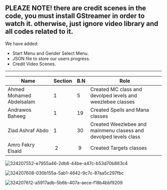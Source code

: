 PLEAZE NOTE!
there are credit scenes in the code, you must install GStreamer in order to watch it. otherwise, just ignore video library and all codes related to it.
---------------------------------------------------------------------------------------------------------------------------------------------------------
We have added:
- Start Menu and Gender Select Menu.
- JSON file to store our users progress.
- Credit Video Scenes.
----------------------------------------------------------------------------------------------------------------------------------------------------------


| Name | Section | B.N | Role |
| ---- | ------- | --- | ---- |
| Ahmed Mohamed Abdelsalam | 1 | 5 | Created MC class and devolped levels and weezlebee classes|
| Andrawos Baheeg | 1 | 19 | Created Spells and Mana classes|
| Ziad Ashraf Abdo | 1 | 30 | Created Weezlebee and mainmenu clasess and devolped levels class|
| Amro Fekry Elsaid | 2 | 9 | Created Targets classes|


![324207552-e7955a46-2db6-44be-a47c-b53d70b883c4](https://github.com/user-attachments/assets/a90166a2-826b-4c6e-8888-3007b21e73c9)

![324207608-030b155a-5ab1-4642-9c7c-87aa5c297fbc](https://github.com/user-attachments/assets/3d0c64ff-5a2c-4e30-bb3b-d0fe1e80cd02)

![324207612-a5917adb-5b6b-407a-aece-f18b4bbf9209](https://github.com/user-attachments/assets/73e469be-2a81-4d98-918e-bd880e44c06c)
